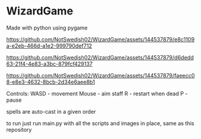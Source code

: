# WizardGame
Made with python using pygame


https://github.com/NotSwedish02/WizardGame/assets/144537879/e8c1109a-e2eb-466d-a1e2-999790def712



https://github.com/NotSwedish02/WizardGame/assets/144537879/d6dedd63-21f4-4e83-a3bc-879fcf429137



https://github.com/NotSwedish02/WizardGame/assets/144537879/faeecc08-e8e3-4632-8bcb-2d34e6aee8b1




Controls:
WASD - movement
Mouse - aim staff
R - restart when dead
P - pause

spells are auto-cast in a given order

to run just run main.py with all the scripts and images in place, same as this repository
